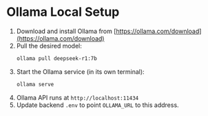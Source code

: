 # Ollama Local Setup

1. Download and install Ollama from [https://ollama.com/download](https://ollama.com/download)
2. Pull the desired model:
   ```sh
   ollama pull deepseek-r1:7b
   ```
3. Start the Ollama service (in its own terminal):
   ```sh
   ollama serve
   ```
4. Ollama API runs at `http://localhost:11434`
5. Update backend `.env` to point `OLLAMA_URL` to this address.